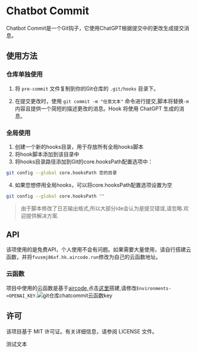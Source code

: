 # Chatbot Commit

Chatbot Commit是一个Git钩子，它使用ChatGPT根据提交中的更改生成提交消息。

## 使用方法
### 仓库单独使用

1. 将 `pre-commit` 文件复制到你的Git仓库的 `.git/hooks` 目录下。

2. 在提交更改时，使用 `git commit -m "任意文本"` 命令进行提交,脚本将替换`-m`内容且提供一个简短的描述更改的消息。Hook 将使用 ChatGPT 生成的消息。
  
### 全局使用
1. 创建一个新的hooks目录，用于存放所有全局hooks脚本
2. 将hook脚本添加到该目录中
3. 将hooks目录路径添加到Git的core.hooksPath配置选项中：
```bash
git config --global core.hooksPath 您的目录
```

4. 如果您想停用全局hooks，可以将core.hooksPath配置选项设置为空
```bash
git config --global core.hooksPath ""
```

> 由于脚本修改了日志输出格式,所以大部分ide会认为是提交错误,请忽略.欢迎提供解决方案.

## API

该项使用的是免费API，个人使用不会有问题。如果需要大量使用，请自行搭建云函数，并将`fvusmj86xf.hk.aircode.run`修改为自己的云函数地址。

### 云函数
项目中使用的云函数是基于[aircode](https://aircode.cool),点击[这里](https://aircode.cool/ut7f58ea34)搭建,请修改`Environments->OPENAI_KEY`.![git仓库chatcommit云函数key](https://jsdelivr.nodream.cf/gh/1802024110/GitHub_Oss@main/img/git仓库chatcommit云函数key.png)

## 许可

该项目基于 MIT 许可证。有关详细信息，请参阅 LICENSE 文件。

测试文本